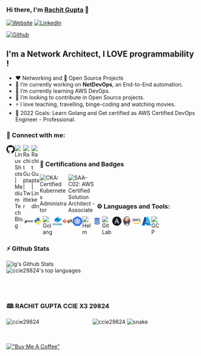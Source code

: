 ### Hi there, I'm [Rachit Gupta][website] 👋

[![Website](https://img.shields.io/website?label=S4U.IN&style=for-the-badge&url=https://s4u.in)](https://s4u.in)
[![LinkedIn](https://img.shields.io/badge/Connect%20me-%230077B5.svg?&color=grey&style=for-the-badge&logo=linkedin&logoColor=white)][linkedin]
<!--[![LinkedIn](https://img.shields.io/badge/Connect%20me-%230077B5.svg?&style=for-the-badge&logo=linkedin&logoColor=white")][linkedin]-->
<!--[![Twitter Follow](https://img.shields.io/twitter/follow/ccie29824?color=1DA1F2&logo=twitter&style=for-the-badge)](https://twitter.com/intent/follow?original_referer=https%3A%2F%2Fgithub.com%2Fccie29824&screen_name=ccie29824)-->
[![Github](https://img.shields.io/github/followers/ccie29824?label=Follow&style=social)](https://github.com/ccie29824)

## I'm a Network Architect, I LOVE programmability !

- :heart: Networking and :handshake: Open Source Projects
- 🔭 I’m currently working on **NetDevOps**, an End-to-End automation.
- 🌱 I’m currently learning AWS DevOps.
- 👯 I’m looking to contribute in Open Source projects.
- :zap: I love teaching, travelling, binge-coding and watching movies.
- 🥅 2022 Goals: Learn Golang and Get certified as AWS Certified DevOps Engineer - Professional.
<!--
[comment]: <> (- ⚡ Fun fact: I love to sing and read books)
[comment]: <> (- 🥅 2020 Goals: Learn new programming & speaking language. )
-->

### :handshake: Connect with me:

[<img align="left" alt="GitHub" width="22px" src="https://raw.githubusercontent.com/github/explore/78df643247d429f6cc873026c0622819ad797942/topics/github/github.png" />][website]
[<img align="left" alt="Linux Shots | Medium Tech Blog" width="22px" src="https://cdn.jsdelivr.net/npm/simple-icons@6.0.0/icons/medium.svg" />][Medium]
[<img align="left" alt="Rachit Gupta | Twitter" width="22px" src="https://cdn.jsdelivr.net/npm/simple-icons@6.0.0/icons/twitter.svg" />][twitter]
[<img align="left" alt="Rachit Gupta | LinkedIn" width="22px" src="https://cdn.jsdelivr.net/npm/simple-icons@6.0.0/icons/linkedin.svg" />][linkedin]

[comment]: <> ([<img align="left" alt="Rachit Gupta | Instagram" width="22px" src="https://cdn.jsdelivr.net/npm/simple-icons@6.0.0/icons/instagram.svg" />][instagram])

<br />

### :1st_place_medal: Certifications and Badges

[<img align="left" alt="CKA: Certified Kubernetes Administrator" width="75px" src="https://images.credly.com/images/8b8ed108-e77d-4396-ac59-2504583b9d54/cka_from_cncfsite__281_29.png"/>](https://www.credly.com/badges/97a58602-5d58-41d1-8214-cc73dcbabc0c/public_url)

[<img align="left" alt="SAA-C02: AWS Certified Solution Architect - Associate" width="75px" src="https://images.credly.com/size/680x680/images/0e284c3f-5164-4b21-8660-0d84737941bc/image.png"/>](https://www.credly.com/badges/a653f9b5-0b2e-434d-b248-7579fe7df41f/public_url)

<br /><br /><br />

### :gear: Languages and Tools:

[<img align="left" alt="BASH" width="26px" src="https://raw.githubusercontent.com/github/explore/80688e429a7d4ef2fca1e82350fe8e3517d3494d/topics/bash/bash.png" />](https://www.gnu.org/software/bash)
[<img align="left" alt="Python" width="26px" src="https://raw.githubusercontent.com/github/explore/80688e429a7d4ef2fca1e82350fe8e3517d3494d/topics/python/python.png" />](https://www.python.org/)
[<img align="left" alt="Golang" width="26px" src="https://cdn.jsdelivr.net/npm/simple-icons@6.0.0/icons/go.svg" />](https://go.dev/)
[<img align="left" alt="Docker" width="26px" src="https://raw.githubusercontent.com/github/explore/80688e429a7d4ef2fca1e82350fe8e3517d3494d/topics/docker/docker.png" />](https://www.docker.com)
[<img align="left" alt="Git" width="26px" src="https://raw.githubusercontent.com/github/explore/e94815998e4e0713912fed477a1f346ec04c3da2/topics/git/git.png" />](https://git-scm.com/)
[<img align="left" alt="Kubernetes" width="26px" src="https://raw.githubusercontent.com/github/explore/80688e429a7d4ef2fca1e82350fe8e3517d3494d/topics/kubernetes/kubernetes.png" />](https://kubernetes.io/)
[<img align="left" alt="Helm" width="26px" src="https://avatars.githubusercontent.com/u/15859888?s=200&v=4" />](https://helm.sh/)
[<img align="left" alt="SQL" width="26px" src="https://raw.githubusercontent.com/github/explore/80688e429a7d4ef2fca1e82350fe8e3517d3494d/topics/sql/sql.png" />](https://en.wikipedia.org/wiki/SQL)
[<img align="left" alt="GitLab" width="26px" src="https://about.gitlab.com/images/press/press-kit-icon.svg" />](https://about.gitlab.com)
[<img align="left" alt="Ansible" width="26px" src="https://raw.githubusercontent.com/github/explore/80688e429a7d4ef2fca1e82350fe8e3517d3494d/topics/ansible/ansible.png" />](https://www.ansible.com)
[<img align="left" alt="Jenkins" width="26px" src="https://raw.githubusercontent.com/github/explore/4546263bd5739353083c33dada43f8f31e7d1fd6/topics/jenkins/jenkins.png" />](https://jenkins.io)
[<img align="left" alt="AWS" width="26px" src="https://raw.githubusercontent.com/github/explore/fbceb94436312b6dacde68d122a5b9c7d11f9524/topics/aws/aws.png" />](https://aws.amazon.com/)
[<img align="left" alt="Azure" width="26px" src="https://raw.githubusercontent.com/github/explore/80688e429a7d4ef2fca1e82350fe8e3517d3494d/topics/azure/azure.png" />](https://azure.microsoft.com/)
[<img align="left" alt="GCP" width="26px" src="https://avatars.githubusercontent.com/u/2810941?s=200&v=4" />](https://cloud.google.com/)

<!--
[<img align="left" alt="Atom" width="26px" src="https://raw.githubusercontent.com/github/explore/80688e429a7d4ef2fca1e82350fe8e3517d3494d/topics/atom/atom.png" />](https://atom.io)
[<img align="left" alt="MongoDB" width="26px" src="https://raw.githubusercontent.com/github/explore/80688e429a7d4ef2fca1e82350fe8e3517d3494d/topics/jenkins/jenkins.png" />][webdevplaylist]
[<img align="left" alt="Git" width="26px" src="https://raw.githubusercontent.com/github/explore/80688e429a7d4ef2fca1e82350fe8e3517d3494d/topics/git/git.png" />][webdevplaylist]
[<img align="left" alt="GitHub" width="26px" src="https://raw.githubusercontent.com/github/explore/78df643247d429f6cc873026c0622819ad797942/topics/github/github.png" />][webdevplaylist]
[<img align="left" alt="Terminal" width="26px" src="https://raw.githubusercontent.com/github/explore/80688e429a7d4ef2fca1e82350fe8e3517d3494d/topics/terminal/terminal.png" />][webdevplaylist]
-->
<br />
<br />
<br />

### :zap: Github Stats
 <img align="left" alt="
 lg's Github Stats" src="https://github-readme-stats.ccie29824.vercel.app/api?username=ccie29824&show_icons=true&hide_border=true&count_private=true" />
</br>
<img align="left" alt="ccie29824's top languages" src="https://github-language-stats-psi.vercel.app/api/top-langs?username=ccie29824&count=5&fork=false" />
</br>
</br>
</br>
</br>
### 🕮 RACHIT GUPTA CCIE X3 29824
<div>
  <img width="45%" align="left" src="https://github-readme-stats.vercel.app/api/top-langs?username=ccie29824&show_icons=true&locale=en&layout=compact" alt="ccie29824" />
  <img width="50%" src="https://github-readme-streak-stats.herokuapp.com/?user=ccie29824&" alt="ccie29824" />
  <img  src="https://github.com/ccie29824/Resources/blob/main/grid-snake.svg"
       alt="snake" /></a>
</div>

</br>
</br>

[!["Buy Me A Coffee"](https://www.buymeacoffee.com/assets/img/custom_images/orange_img.png)](https://www.buymeacoffee.com/rachitg)


<!--
### :zap: Languages Used:

[![Top Langs](https://github-readme-stats.vercel.app/api/top-langs/?username=ccie29824&layout=compact)](https://github.com/ccie29824/github-readme-stats)
-->

[website]: https://github.com/ccie29824
[twitter]: https://twitter.com/ccie29824
[medium]: https://medium.com/rachitgg
[linkedin]: https://in.linkedin.com/in/ccie29824
